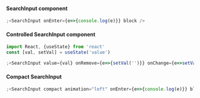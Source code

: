 #### SearchInput component
```js
;<SearchInput onEnter={e=>{console.log(e)}} block />
```

#### Controlled SearchInput component
```js
import React, {useState} from 'react'
const [val, setVal] = useState('value')

;<SearchInput value={val} onRemove={e=>{setVal('')}} onChange={e=>setVal(e.target.value)} onEnter={e=>{console.log(e)}} block />
```

#### Compact SearchInput
```js
;<SearchInput compact animation="left" onEnter={e=>{console.log(e)}} block />
```